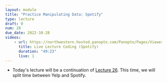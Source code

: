 ```yaml
---
layout: module
title: "Practice Manipulating Data: Spotify"
type: lecture
draft: 0
num: 28
due_date: 2022-10-28
videos:
    - url: https://northwestern.hosted.panopto.com/Panopto/Pages/Viewer.aspx?id=4994c5f7-e072-440b-8661-adf10107c9c0
      title: Live Lecture Coding (Spotify)
      duration: "49:23"
      live: 1
---
```


* Today's lecture will be a continuation of [Lecture 26](week10-lecture02). This time, we will split time between Yelp and Spotify.